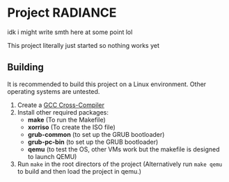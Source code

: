 # Project RADIANCE
idk i might write smth here at some point lol

This project literally just started so nothing works yet

## Building
It is recommended to build this project on a Linux environment. Other operating systems are untested.

1. Create a [GCC Cross-Compiler](https://wiki.osdev.org/GCC_Cross-Compiler)
2. Install other required packages:
    - **make** (To run the Makefile)
    - **xorriso** (To create the ISO file)
    - **grub-common** (to set up the GRUB bootloader)
    - **grub-pc-bin** (to set up the GRUB bootloader)
    - **qemu** (to test the OS, other VMs work but the makefile is designed to launch QEMU)
2. Run ``make`` in the root directors of the project (Alternatively run ``make qemu`` to build and then load the project in qemu.)